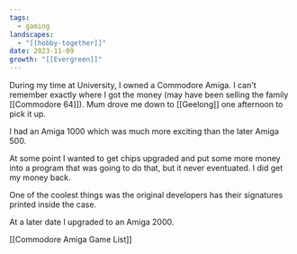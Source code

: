 ```yaml
---
tags:
  - gaming
landscapes:
  - "[[hobby-together]]"
date: 2023-11-09
growth: "[[Evergreen]]"
---
```

During my time at University, I owned a Commodore Amiga. I can't remember exactly where I got the money (may have been selling the family [[Commodore 64]]). Mum drove me down to [[Geelong]] one afternoon to pick it up.

I had an Amiga 1000 which was much more exciting than the later Amiga 500.

At some point I wanted to get chips upgraded and put some more money into a program that was going to do that, but it never eventuated. I did get my money back.

One of the coolest things was the original developers has their signatures printed inside the case.

At a later date I upgraded to an Amiga 2000. 

[[Commodore Amiga Game List]]